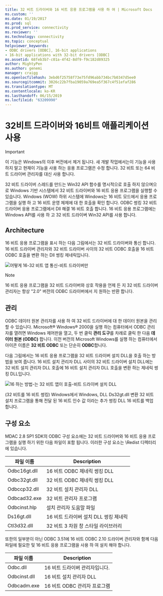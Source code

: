 ```yaml
---
title: 32 비트 드라이버와 16 비트 응용 프로그램을 사용 하 여 | Microsoft Docs
ms.custom: ''
ms.date: 01/19/2017
ms.prod: sql
ms.prod_service: connectivity
ms.reviewer: ''
ms.technology: connectivity
ms.topic: conceptual
helpviewer_keywords:
- ODBC drivers [ODBC], 16-bit applications
- 16-bit applications with 32-bit drivers [ODBC]
ms.assetid: 68feb3b7-c01a-4f42-8df9-f9c182d89325
author: MightyPen
ms.author: genemi
manager: craigg
ms.openlocfilehash: 3ebd6f25758f73e75fd96abb734bc7b0347d5ee0
ms.sourcegitcommit: 3026c22b7fba19059a769ea5f367c4f51efaf286
ms.translationtype: MT
ms.contentlocale: ko-KR
ms.lasthandoff: 06/15/2019
ms.locfileid: "63209990"
---
```

# <a name="using-16-bit-applications-with-32-bit-drivers"></a>32비트 드라이버와 16비트 애플리케이션 사용
> [!IMPORTANT]  
>  이 기능은 Windows의 이후 버전에서 제거 됩니다. 새 개발 작업에서는이 기능을 사용 하지 말고 현재이 기능을 사용 하는 응용 프로그램은 수정 합니다. 32 비트 또는 64 비트 드라이버 관리자를 대신 사용 합니다.  
  
 32 비트 드라이버 스레드를 만드는 Win32 API 함수를 명시적으로 호출 하지 않으며으로 Windows 기반 시스템에서 32 비트 드라이버와 16 비트 응용 프로그램을 실행할 수 있습니다. Windows (WOW) 하위 시스템에 Windows는 16 비트 모드에서 응용 프로그램을 실행 하 고 16 비트 운영 체제에 대 한 호출을 확인 합니다. ODBC 썽킹 32 비트 드라이버 응용 프로그램에서 Dll 해결 16 비트 호출 합니다. 16 비트 응용 프로그램에는 Windows API를 사용 하 고 32 비트 드라이버 Win32 API를 사용 합니다.  
  
## <a name="architecture"></a>Architecture  
 16 비트 응용 프로그램을 표시 하는 다음 그림에서는 32 비트 드라이버와 통신 합니다. 16 비트 드라이버 관리자와 32 비트 드라이버 사이의 32 비트 ODBC 호출을 16 비트 ODBC 호출을 변환 하는 Dll 썽킹 제네릭입니다.  
  
 ![어떻게 16&#45;32 비트 앱 통신&#45;비트 드라이버만](../../odbc/microsoft/media/sdka2.gif "sdka2")  
  
> [!NOTE]  
>  16 비트 응용 프로그램을 32 비트 드라이버와 상호 작용을 언제 든 지 32 비트 드라이버 관리자는 항상 "2.0" 버전의 ODBC 드라이버에서 지 원하는 반환 합니다.  
  
## <a name="administration"></a>관리  
 ODBC 데이터 원본 관리자를 사용 하 여 32 비트 드라이버에 대 한 데이터 원본을 관리할 수 있습니다. Microsoft® Windows® 2000을 실행 하는 컴퓨터에서 ODBC 관리자를 열려면 Windows 제어판을 열고, 두 번 클릭 **관리 도구**를 차례로 클릭 한 다음 **데이터 원본 (ODBC)** 합니다. 이전 버전의 Microsoft Windows를 실행 하는 컴퓨터에서 아이콘 이름은 **32 비트 ODBC** 또는 단순히 **ODBC**합니다.  
  
 다음 그림에서는 16 비트 응용 프로그램을 32 비트 드라이버 설치 DLL을 호출 하는 방법을 보여 줍니다. 16 비트 설치 관리자 DLL 사이의 32 비트 드라이버 설치 DLL에는 32 비트 설치 관리자 DLL 호출에 16 비트 설치 관리자 DLL 호출을 변환 하는 제네릭 썽킹 DLL입니다.  
  
 ![16 하는 방법&#45;는 32 비트 앱이 호출&#45;비트 드라이버 설치 DLL](../../odbc/microsoft/media/sdka3.gif "sdka3")  
  
 (32 비트를 16 비트 썽킹) Windows에서 Windows, DLL Ds32gt.dll 변환 32 비트 설치 프로그램을 통해 전달 된 16 비트 인수 값 이라는 추가 썽킹 DLL 16 비트를 백업 합니다.  
  
## <a name="components"></a>구성 요소  
 MDAC 2.8 SP1 SDK의 ODBC 구성 요소에는 32 비트 드라이버와 16 비트 응용 프로그램을 실행 하기 위한 다음 파일이 포함 됩니다. 이러한 구성 요소는 \Redist 디렉터리에 있습니다.  
  
|파일 이름|Description|  
|---------------|-----------------|  
|Odbc16gt.dll|16 비트 ODBC 제네릭 썽킹 DLL|  
|Odbc32gt.dll|32 비트 ODBC 제네릭 썽킹 DLL|  
|Odbccp32.dll|32 비트 설치 관리자 DLL|  
|Odbcad32.exe|32 비트 관리자 프로그램|  
|Odbcinst.hlp|설치 관리자 도움말 파일|  
|Ds16gt.dll|16 비트 드라이버 설치 DLL 썽킹 제네릭|  
|Ctl3d32.dll|32 비트 3 차원 창 스타일 라이브러리|  
  
 또한의 일부분이 아닌 ODBC 3.51에 16 비트 ODBC 2.10 드라이버 관리자와 함께 다음 파일에 필요한 및 16 비트 응용 프로그램을 사용 하 여 설치 해야 합니다.  
  
|파일 이름|Description|  
|---------------|-----------------|  
|Odbc.dll|16 비트 드라이버 관리자입니다.|  
|Odbcinst.dll|16 비트 설치 관리자 DLL|  
|Odbcadm.exe|16 비트 ODBC 관리자 프로그램|
